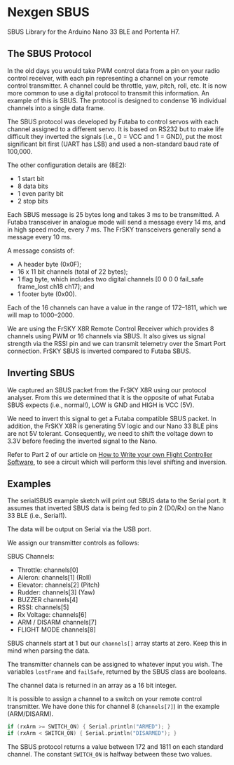 # Nexgen SBUS
 
 SBUS Library for the Arduino Nano 33 BLE and Portenta H7.

 ## The SBUS Protocol

 In the old days you would take PWM control data from a pin on your radio control receiver, with each pin representing a channel on your remote control transmitter. A channel could be throttle, yaw, pitch, roll, etc. It is now more common to use a digital protocol to transmit this information. An example of this is SBUS. The protocol is designed to condense 16 individual channels into a single data frame.

 The SBUS protocol was developed by Futaba to control servos with each channel assigned to a different servo. It is based on RS232 but to make life difficult they inverted the signals (i.e., 0 = VCC and 1 = GND), put the most significant bit first (UART has LSB) and used a non-standard baud rate of 100,000. 
 
 The other configuration details are (8E2):

- 1 start bit
- 8 data bits
- 1 even parity bit
- 2 stop bits

Each SBUS message is 25 bytes long and takes 3 ms to be transmitted. A Futaba transceiver in analogue mode will send a message every 14 ms, and in high speed mode, every 7 ms. The FrSKY transceivers generally send a message every 10 ms. 

A message consists of:

- A header byte (0x0F);
- 16 x 11 bit channels (total of 22 bytes);
- 1 flag byte, which includes two digital channels [0 0 0 0 fail_safe frame_lost ch18 ch17]; and
- 1 footer byte (0x00).

Each of the 16 channels can have a value in the range of 172–1811, which we will map to 1000–2000.

We are using the FrSKY X8R Remote Control Receiver which provides 8 channels using PWM or 16 channels via SBUS. It also gives us signal strength via the RSSI pin and we can transmit telemetry over the Smart Port connection. FrSKY SBUS is inverted compared to Futaba SBUS.

## Inverting SBUS
We captured an SBUS packet from the FrSKY X8R using our protocol analyser. From this we determined that it is the opposite of what Futaba SBUS expects (i.e., normal!), LOW is GND and HIGH is VCC (5V).

We need to invert this signal to get a Futaba compatible SBUS packet. In addition, the FrSKY X8R is generating 5V logic and our Nano 33 BLE pins are not 5V tolerant. Consequently, we need to shift the voltage down to 3.3V before feeding the inverted signal to the Nano.

Refer to Part 2 of our article on [How to Write your own Flight Controller Software](https://reefwing.medium.com/how-to-write-your-own-flight-controller-software-part-2-bc7f27214bb2), to see a circuit which will perform this level shifting and inversion.

## Examples

The serialSBUS example sketch will print out SBUS data to the Serial port. It assumes that inverted SBUS data is being fed to pin 2 (D0/Rx) on the Nano 33 BLE (i.e., Serial1).

The data will be output on Serial via the USB port.

We assign our transmitter controls as follows:

  SBUS Channels: 
  
  - Throttle:     channels[0]
  - Aileron:      channels[1] (Roll)
  - Elevator:     channels[2] (Pitch)
  - Rudder:       channels[3] (Yaw)
  - BUZZER        channels[4]
  - RSSI:         channels[5]
  - Rx Voltage:   channels[6]
  - ARM / DISARM  channels[7]
  - FLIGHT MODE   channels[8]

SBUS channels start at 1 but our `channels[]` array starts at zero. Keep this in mind when parsing the data.

The transmitter channels can be assigned to whatever input you wish. The variables `lostFrame` and `failSafe`, returned by the SBUS class are booleans.

The channel data is returned in an array as a 16 bit integer. 

It is possible to assign a channel to a switch on your remote control transmitter. We have done this for channel 8 (`channels[7]`) in the example (ARM/DISARM).

```c++
if (rxArm >= SWITCH_ON) { Serial.println("ARMED"); }
if (rxArm < SWITCH_ON) { Serial.println("DISARMED"); }
```

The SBUS protocol returns a value between 172 and 1811 on each standard channel. The constant `SWITCH_ON` is halfway between these two values.
